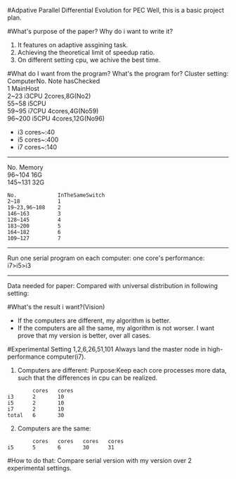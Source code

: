 #Adpative Parallel Differential Evolution for PEC
Well, this is a basic project plan.

#What's purpose of the paper? Why do i want to write it?
1. It features on adaptive assgining task.
2. Achieving the theoretical limit of speedup ratio.
3. On different setting cpu, we achive the best time.


#What do I want from the program? What's the program for?
Cluster setting:  
ComputerNo. Note hasChecked  
1		MainHost   
2~23	i3CPU	2cores,8G(No2)  
55~58	i5CPU  
59~95	i7CPU	4cores,4G(No59)  
96~200	i5CPU	4cores,12G(No96)  

* i3 cores~:40  
* i5 cores~:400  
* i7 cores~:140  

---
No.		Memory  
96~104	16G  
145~131	32G  

```
No.				InTheSameSwitch
2~18			1
19~23,96~108	2
146~163			3
128~145			4
183~200			5
164~182			6
109~127			7
```

---
Run one serial program on each computer:
one core's performance: i7>i5>i3


---
Data needed for paper:
Compared with universal distribution in following setting:

#What's the result i want?(Vision)
* If the computers are different, my algorithm is better.
* If the computers are all the same, my algorithm is not worser.
I want prove that my version is better, over all cases.

#Experimental Setting
1,2,6,26,51,101
Always land the master node in high-performance computer(i7).
1. Computers are different:
Purpose:Keep each core processes more data, such that the differences in cpu can be realized.
```
		cores	cores
i3		2		10
i5		2		10
i7		2		10
total	6		30
```

2. Computers are the same:
```
		cores	cores	cores	cores
i5		5		6		30		31
```


#How to do that:
Compare serial version with my version over 2 experimental settings.








